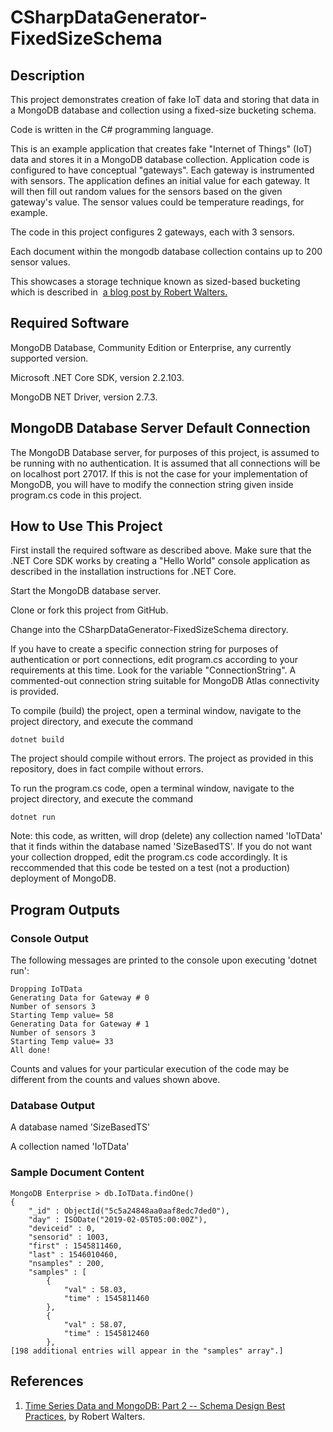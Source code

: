 # CSharpDataGenerator-FixedSizeSchema

## Description

This project demonstrates creation of fake IoT data and storing that data in a MongoDB database and collection using a fixed-size bucketing schema.

Code is written in the C# programming language.

This is an example application that creates fake "Internet of Things" (IoT) data and stores it in a MongoDB database collection. Application code is configured to have conceptual "gateways". Each gateway is instrumented with sensors. The application defines an initial value for each gateway. It will then fill out random values for the sensors based on the given gateway's value. The sensor values could be temperature readings, for example.

The code in this project configures 2 gateways, each with 3 sensors.

Each document within the mongodb database collection contains up to 200 sensor values.

This showcases a storage technique known as sized-based bucketing which is described in 
[a blog post by Robert Walters.](https://www.mongodb.com/blog/post/time-series-data-and-mongodb-part-2-schema-design-best-practices)

## Required Software

MongoDB Database, Community Edition or Enterprise, any currently supported version.  

Microsoft .NET Core SDK, version 2.2.103. 

MongoDB NET Driver, version 2.7.3. 

## MongoDB Database Server Default Connection

The MongoDB Database server, for purposes of this project, is assumed to be running with no authentication. It is assumed that all connections will be on localhost port 27017. If this is not the case for your implementation of MongoDB, you will have to modify the connection string given inside program.cs code in this project.

## How to Use This Project

First install the required software as described above. Make sure that the .NET Core SDK works by creating a "Hello World" console application as described in the installation instructions for .NET Core.

Start the MongoDB database server. 

Clone or fork this project from GitHub.

Change into the CSharpDataGenerator-FixedSizeSchema directory.

If you have to create a specific connection string for purposes of authentication or port connections, edit program.cs according to your requirements at this time. Look for the variable "ConnectionString". A commented-out connection string suitable for MongoDB Atlas connectivity is provided.

To compile (build) the project, open a terminal window, navigate to the project directory, and execute the command 

```
dotnet build
```

The project should compile without errors. The project as provided in this repository, does in fact compile without errors.

To run the program.cs code, open a terminal window, navigate to the project directory, and execute the command

```
dotnet run
```

Note: this code, as written, will drop (delete) any collection named 'IoTData' that it finds within the database named 'SizeBasedTS'. If you do not want your collection dropped, edit the program.cs code accordingly. It is reccommended that this code be tested on a test (not a production) deployment of MongoDB. 

 
## Program Outputs
### Console Output
The following messages are printed to the console upon executing 'dotnet run':

```
Dropping IoTData
Generating Data for Gateway # 0
Number of sensors 3
Starting Temp value= 58
Generating Data for Gateway # 1
Number of sensors 3
Starting Temp value= 33
All done!
```

Counts and values for your particular execution of the code may be different from the counts and values shown above.

### Database Output
A database named 'SizeBasedTS'

A collection named 'IoTData'

### Sample Document Content

```
MongoDB Enterprise > db.IoTData.findOne()
{
	"_id" : ObjectId("5c5a24848aa0aaf8edc7ded0"),
	"day" : ISODate("2019-02-05T05:00:00Z"),
	"deviceid" : 0,
	"sensorid" : 1003,
	"first" : 1545811460,
	"last" : 1546010460,
	"nsamples" : 200,
	"samples" : [
		{
			"val" : 58.03,
			"time" : 1545811460
		},
		{
			"val" : 58.07,
			"time" : 1545812460
		},
[198 additional entries will appear in the "samples" array".]
```
## References

1. [Time Series Data and MongoDB: Part 2 -- Schema Design Best Practices](https://www.mongodb.com/blog/post/time-series-data-and-mongodb-part-2-schema-design-best-practices), by Robert Walters.
 
